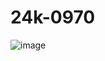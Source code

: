 # 24k-0970
![image](https://github.com/user-attachments/assets/09cf6d5b-2c92-4899-89ac-e52f5a564402)
